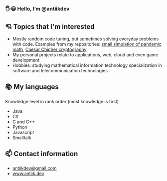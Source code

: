 ### :raised_hand_with_fingers_splayed::grinning: Hello, I’m @antiikdev

## :cupid: Topics that I'm interested
- Mostly random code tuning, but sometimes solving everyday problems with code.
Examples from my repositories:
[small simulation of pandemic math](https://github.com/antiikdev/pandemic),
[Caesar Chipher cryptography](https://github.com/antiikdev/caesar-chipher)
- My personal projects relate to applications, web, cloud and even
game development
- Hobbies: studying mathematical information technology specialization
in software and telecommunication technologies

## :books: My languages
Knowledge level in rank order (most knowledge is first)
- Java
- C#
- C and C++
- Python
- Javascript
- Smalltalk

## :mailbox: Contact information
- antiikdev@gmail.com
- www.antiik.dev
